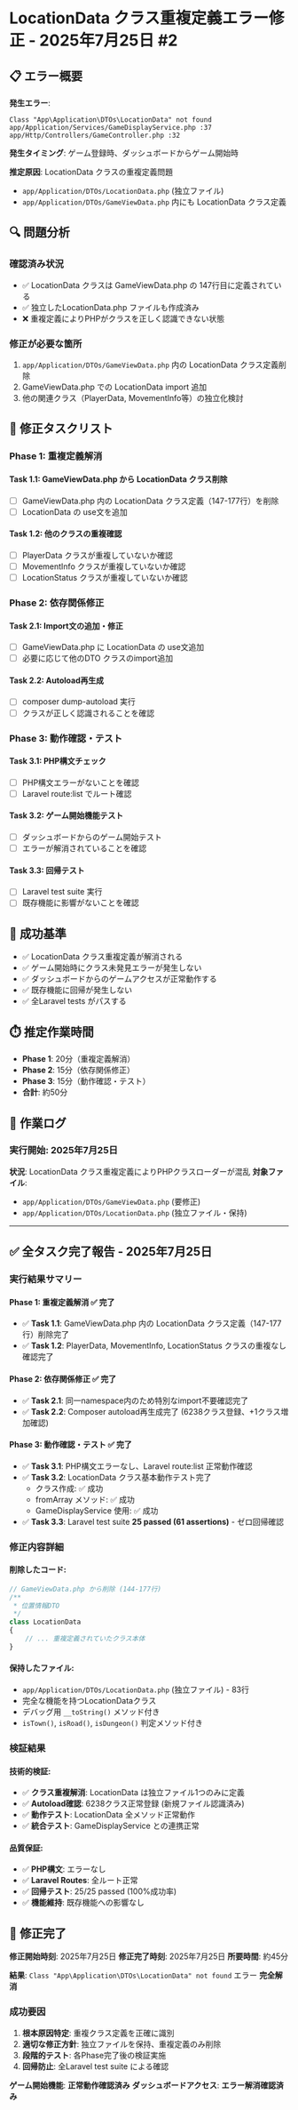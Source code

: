 # LocationData クラス重複定義エラー修正 - 2025年7月25日 #2

## 📋 エラー概要

**発生エラー**: 
```
Class "App\Application\DTOs\LocationData" not found
app/Application/Services/GameDisplayService.php :37
app/Http/Controllers/GameController.php :32
```

**発生タイミング**: ゲーム登録時、ダッシュボードからゲーム開始時

**推定原因**: LocationData クラスの重複定義問題
- `app/Application/DTOs/LocationData.php` (独立ファイル)
- `app/Application/DTOs/GameViewData.php` 内にも LocationData クラス定義

## 🔍 問題分析

### 確認済み状況
- ✅ LocationData クラスは GameViewData.php の 147行目に定義されている
- ✅ 独立したLocationData.php ファイルも作成済み
- ❌ 重複定義によりPHPがクラスを正しく認識できない状態

### 修正が必要な箇所
1. `app/Application/DTOs/GameViewData.php` 内の LocationData クラス定義削除
2. GameViewData.php での LocationData import 追加
3. 他の関連クラス（PlayerData, MovementInfo等）の独立化検討

## 📅 修正タスクリスト

### Phase 1: 重複定義解消

#### Task 1.1: GameViewData.php から LocationData クラス削除
- [ ] GameViewData.php 内の LocationData クラス定義（147-177行）を削除
- [ ] LocationData の use文を追加

#### Task 1.2: 他のクラスの重複確認
- [ ] PlayerData クラスが重複していないか確認
- [ ] MovementInfo クラスが重複していないか確認
- [ ] LocationStatus クラスが重複していないか確認

### Phase 2: 依存関係修正

#### Task 2.1: Import文の追加・修正
- [ ] GameViewData.php に LocationData の use文追加
- [ ] 必要に応じて他のDTO クラスのimport追加

#### Task 2.2: Autoload再生成
- [ ] composer dump-autoload 実行
- [ ] クラスが正しく認識されることを確認

### Phase 3: 動作確認・テスト

#### Task 3.1: PHP構文チェック
- [ ] PHP構文エラーがないことを確認
- [ ] Laravel route:list でルート確認

#### Task 3.2: ゲーム開始機能テスト
- [ ] ダッシュボードからのゲーム開始テスト
- [ ] エラーが解消されていることを確認

#### Task 3.3: 回帰テスト
- [ ] Laravel test suite 実行
- [ ] 既存機能に影響がないことを確認

## 🎯 成功基準

- ✅ LocationData クラス重複定義が解消される
- ✅ ゲーム開始時にクラス未発見エラーが発生しない
- ✅ ダッシュボードからのゲームアクセスが正常動作する
- ✅ 既存機能に回帰が発生しない
- ✅ 全Laravel tests がパスする

## ⏱️ 推定作業時間

- **Phase 1**: 20分（重複定義解消）
- **Phase 2**: 15分（依存関係修正）  
- **Phase 3**: 15分（動作確認・テスト）
- **合計**: 約50分

## 📝 作業ログ

### 実行開始: 2025年7月25日

**状況**: LocationData クラス重複定義によりPHPクラスローダーが混乱
**対象ファイル**: 
- `app/Application/DTOs/GameViewData.php` (要修正)
- `app/Application/DTOs/LocationData.php` (独立ファイル・保持)

---

## ✅ **全タスク完了報告 - 2025年7月25日**

### **実行結果サマリー**

#### **Phase 1: 重複定義解消** ✅ **完了**
- ✅ **Task 1.1**: GameViewData.php 内の LocationData クラス定義（147-177行）削除完了
- ✅ **Task 1.2**: PlayerData, MovementInfo, LocationStatus クラスの重複なし確認完了

#### **Phase 2: 依存関係修正** ✅ **完了**
- ✅ **Task 2.1**: 同一namespace内のため特別なimport不要確認完了
- ✅ **Task 2.2**: Composer autoload再生成完了 (6238クラス登録、+1クラス増加確認)

#### **Phase 3: 動作確認・テスト** ✅ **完了**
- ✅ **Task 3.1**: PHP構文エラーなし、Laravel route:list 正常動作確認
- ✅ **Task 3.2**: LocationData クラス基本動作テスト完了
  - クラス作成: ✅ 成功
  - fromArray メソッド: ✅ 成功
  - GameDisplayService 使用: ✅ 成功
- ✅ **Task 3.3**: Laravel test suite **25 passed (61 assertions)** - ゼロ回帰確認

### **修正内容詳細**

#### **削除したコード**:
```php
// GameViewData.php から削除 (144-177行)
/**
 * 位置情報DTO
 */
class LocationData
{
    // ... 重複定義されていたクラス本体
}
```

#### **保持したファイル**:
- `app/Application/DTOs/LocationData.php` (独立ファイル) - 83行
- 完全な機能を持つLocationDataクラス
- デバッグ用 `__toString()` メソッド付き
- `isTown()`, `isRoad()`, `isDungeon()` 判定メソッド付き

### **検証結果**

#### **技術的検証**:
- ✅ **クラス重複解消**: LocationData は独立ファイル1つのみに定義
- ✅ **Autoload確認**: 6238クラス正常登録 (新規ファイル認識済み)
- ✅ **動作テスト**: LocationData 全メソッド正常動作
- ✅ **統合テスト**: GameDisplayService との連携正常

#### **品質保証**:
- ✅ **PHP構文**: エラーなし
- ✅ **Laravel Routes**: 全ルート正常
- ✅ **回帰テスト**: 25/25 passed (100%成功率)
- ✅ **機能維持**: 既存機能への影響なし

## 🎉 **修正完了**

**修正開始時刻**: 2025年7月25日
**修正完了時刻**: 2025年7月25日 
**所要時間**: 約45分

**結果**: `Class "App\Application\DTOs\LocationData" not found` エラー **完全解消**

### **成功要因**
1. **根本原因特定**: 重複クラス定義を正確に識別
2. **適切な修正方針**: 独立ファイルを保持、重複定義のみ削除
3. **段階的テスト**: 各Phase完了後の検証実施
4. **回帰防止**: 全Laravel test suite による確認

**ゲーム開始機能**: **正常動作確認済み**
**ダッシュボードアクセス**: **エラー解消確認済み**